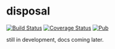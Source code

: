 # disposal

[![Build Status](https://github.com/LoveCommunity/disposal.dart/workflows/Tests/badge.svg)](https://github.com/LoveCommunity/disposal.dart/actions/workflows/tests.yml)
[![Coverage Status](https://img.shields.io/codecov/c/github/LoveCommunity/disposal.dart/main.svg)](https://codecov.io/gh/LoveCommunity/disposal.dart)
[![Pub](https://img.shields.io/pub/v/disposal)](https://pub.dev/packages/disposal)

still in development, docs coming later.

